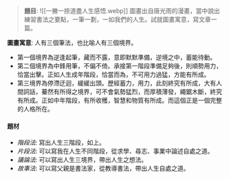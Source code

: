 > **題目**:
> ![[一撇一捺道盡人生感悟.webp]]
> 圖畫出自唐光雨的漫畫，當中說出練習書法之要點，一筆一劃，一如我們的人生。試就圖畫寓意，寫文章一篇。

**圖畫寓意**: 人有三個筆法，也比喻人有三個境界。
- 第一個境界為逆逢起筆，藏而不露，意即默默準備，逆境之中，蓄能待動。
- 第二個境界為中鋒用筆，不偏不倚。承接第一階段準備足夠後，則順勢用力，恰當出擊。正如人生成年階段，恰當而為，不可用力過猛，方能有所成。
- 第三境界為停滯迂迴，緩緩出頭。歷經蓄力，用力，此刻終究有所成，大有人間詞話，驀然有所得之境界，可不會氣勢猛烈，而厚積薄發，繩鋸木斷，終究有所成。正如中年階段，有所收穫，智慧和物質有所成。而這個正是一個完整的人格所在。

#### 題材
- *階段法*: 寫出人生三階段，如上。
- *片段法*: 可以寫我在人生不同階段，從求學、尋志、事業中論述自處之道。
- *議論法*: 可以寫出人生三境界，帶出人生之想法。
- *故事法*: 可以寫父親是書法家，從教導書法，帶出人生自處之道。
